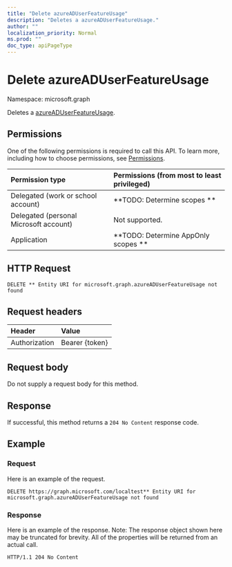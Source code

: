 ```yaml
---
title: "Delete azureADUserFeatureUsage"
description: "Deletes a azureADUserFeatureUsage."
author: ""
localization_priority: Normal
ms.prod: ""
doc_type: apiPageType
---
```


# Delete azureADUserFeatureUsage

Namespace: microsoft.graph

Deletes a [azureADUserFeatureUsage](../resources/azureaduserfeatureusage.md).

## Permissions
One of the following permissions is required to call this API. To learn more, including how to choose permissions, see [Permissions](/concepts/permissions-reference.md).

|Permission type|Permissions (from most to least privileged)|
|:---|:---|
|Delegated (work or school account)|**TODO: Determine scopes **|
|Delegated (personal Microsoft account)|Not supported.|
|Application|**TODO: Determine AppOnly scopes **|

## HTTP Request
<!-- {
  "blockType": "ignored"
}
-->
``` http
DELETE ** Entity URI for microsoft.graph.azureADUserFeatureUsage not found
```

## Request headers
|Header|Value|
|:---|:---|
|Authorization|Bearer {token}|

## Request body
Do not supply a request body for this method.

## Response
If successful, this method returns a `204 No Content` response code.

## Example

### Request
Here is an example of the request.
<!-- {
  "blockType": "request",
  "name": "delete_azureaduserfeatureusage"
}
-->
``` http
DELETE https://graph.microsoft.com/localtest** Entity URI for microsoft.graph.azureADUserFeatureUsage not found
```

### Response
Here is an example of the response. Note: The response object shown here may be truncated for brevity. All of the properties will be returned from an actual call.
<!-- {
  "blockType": "response",
  "truncated": true
}
-->
``` http
HTTP/1.1 204 No Content
```

